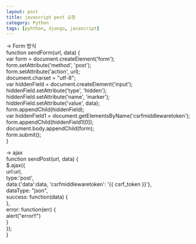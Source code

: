 ```yaml
---
layout: post
title: javascript post 요청
category: Python
tags: [pyhthon, django, javascript]
---
```

-> Form 방식  
function sendForm(url, data) {  
var form = document.createElement('form');  
form.setAttribute('method', 'post');  
form.setAttribute('action', url);  
document.charset = "utf-8";  
var hiddenField = document.createElement('input');  
hiddenField.setAttribute('type', 'hidden');  
hiddenField.setAttribute('name', 'marker');  
hiddenField.setAttribute('value', data);  
form.appendChild(hiddenField);  
var hiddenField1 = document.getElementsByName('csrfmiddlewaretoken');  
form.appendChild(hiddenField1[0]);  
document.body.appendChild(form);  
form.submit();  
}  
  
-> ajax  
function sendPost(url, data) {  
          $.ajax({  
                url:url,  
                type:'post',  
                data:{'data':data, 'csrfmiddlewaretoken': '{{ csrf_token }}'},  
                dataType: "json",  
                success: function(data) {  
                },  
                error: function(err) {  
                    alert("error!!")  
                }  
            });  
      }  
